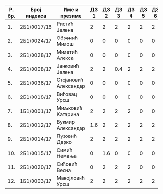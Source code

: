 | Р. бр. | Број индекса | Име и презиме | ДЗ 1 | ДЗ 2 | ДЗ 3 | ДЗ 4 | ДЗ 5 | ДЗ 6 | Укупно поена |
| - | - | - | - | - | - | - | - | - | - |
| 1. | 2Б1/0017/16 | Ристић Јелена | 2 | 2 | 2 | 2 | 2 | 2 | 12 |
| 2. | 2Б1/0024/17 | Обренић Милош | 0 | 0 | 0 | 0 | 0 | 0 | 0 |
| 3. | 2Б1/0028/17 | Милетић Алекса | 0 | 0 | 0 | 0 | 0 | 0 | 0 |
| 4. | 2Б1/0008/17 | Јанковић Јелена | 2 | 2 | 0.4 | 2 | 2 | 2 | 10.4 |
| 5. | 2Б1/0036/17 | Стојановић Александар | 0 | 0 | 0 | 0 | 0 | 0 | 0 |
| 6. | 2Б1/0018/17 | Вићовац Урош | 0 | 0 | 0 | 0 | 0 | 0 | 0 |
| 7. | 1Б1/0001/17 | Миљковић Катарина | 2 | 2 | 2 | 2 | 0 | 0 | 8 |
| 8. | 2Б1/0012/17 | Вукмир Александар | 1.6 | 2 | 2 | 2 | 2 | 2 | 11.6 |
| 9. | 2Б1/0014/17 | Пузовић Дарко | 2 | 2 | 2 | 2 | 2 | 2 | 12 |
| 10. | 2Б1/0015/17 | Симић Немања | 0 | 1.6 | 0 | 0 | 0 | 0 | 1.6 |
| 11. | 2Б1/0020/17 | Сићовић Весна | 0 | 2 | 2 | 2 | 0 | 0 | 6 |
| 12. | 1Б1/0003/17 | Манојловић Урош | 2 | 2 | 2 | 2 | 2 | 2 | 12 |
